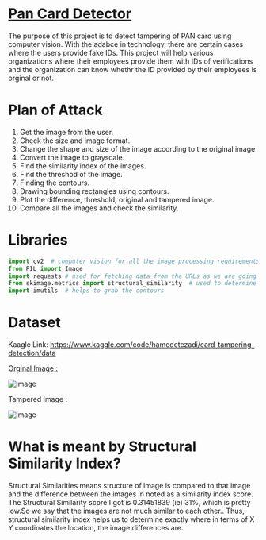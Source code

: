 # <u>Pan Card Detector</u>

The purpose of this project is to detect tampering of PAN card using computer vision. With the adabce in technology, there are certain cases where the users provide fake IDs. This project will help various organizations where their employees provide them with IDs of verifications and the organization can know whethr the ID provided by their employees is orginal or not.


# Plan of Attack 
1. Get the image from the user.
2. Check the size and image format.
3. Change the shape and size of the image according to the original image
4. Convert the image to grayscale.
5. Find the similarity index of the images.
6. Find the threshod of the image.
7. Finding the contours.
8. Drawing bounding rectangles using contours. 
9. Plot the difference, threshold, original and tampered image.
10. Compare all the images and check the similarity.


# Libraries 
```python 
import cv2  # computer vision for all the image processing requirements
from PIL import Image
import requests # used for fetching data from the URLs as we are going to take images from various urls
from skimage.metrics import structural_similarity  # used to determine the structural similarity score of the original and tamppered image
import imutils  # helps to grab the contours
```


# Dataset
Kaagle Link: https://www.kaggle.com/code/hamedetezadi/card-tampering-detection/data

<u>Orginal Image : </u>

![image](https://user-images.githubusercontent.com/93417245/208227483-41a819c2-5b11-4805-8043-7dd8d13f39c6.png)

Tampered Image : 

![image](https://user-images.githubusercontent.com/93417245/208227511-88bbd041-073a-4ca7-9464-5a1c8ecc264c.png)



# What is meant by Structural Similarity Index?

Structural Similarities means structure of image is compared to that image and the difference between the images in noted as a similarity index score. The Structural Similarity score I got is 0.31451839 (ie) 31%, which is pretty low.So we say that the images are not much similar to each other.. Thus, structural similarity index helps us to determine exactly where in terms of X Y coordinates the location, the image differences are.





